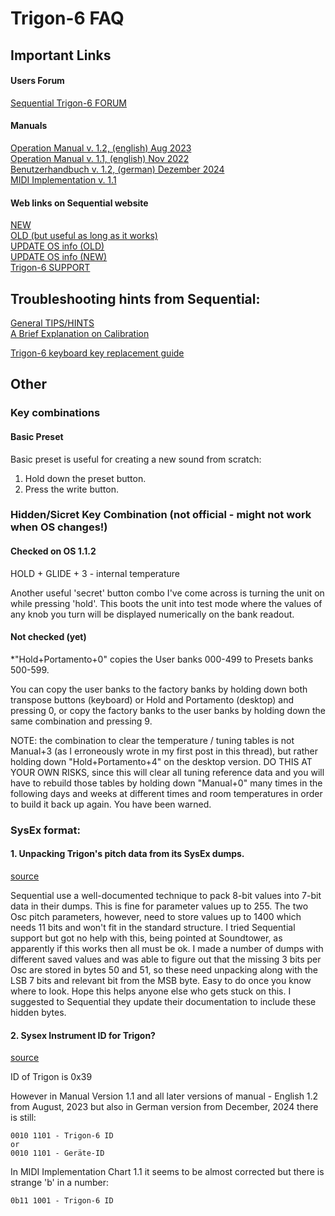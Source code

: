 # Trigon-6 FAQ



## Important Links

#### Users Forum
[Sequential Trigon-6 FORUM](https://forum.sequential.com/index.php/board,50.0.html)

#### Manuals
[Operation Manual v. 1.2, (english) Aug 2023](https://sequential.com/wp-content/uploads/2023/07/Trigon-6-Operation-Manual-1.2.pdf)  
[Operation Manual v. 1.1, (english) Nov 2022](https://sequential.com/wp-content/uploads/2022/12/Trigon-6-Users-Guide-1.1.pdf)  
[Benutzerhandbuch v. 1.2, (german) Dezember 2024](https://sequential.com/wp-content/uploads/2024/12/Trigon-6-Benutzerhandbuch.pdf)  
[MIDI Implementation v. 1.1](https://sequential.com/wp-content/uploads/2022/12/Trigon-6-MIDI-Implementation-1.1.pdf)  

#### Web links on Sequential website
[NEW](https://sequential.com/modern-analog/trigon-6/)  
[OLD (but useful as long as it works)](https://sequential.com/product/trigon-6/)  
[UPDATE OS info (OLD)](https://sequential.com/updating-the-Trigon-6-os/)  
[UPDATE OS info (NEW)](https://sequential.com/support/download/trigon-6-operating-system/)  
[Trigon-6 SUPPORT](https://sequential.com/support/)  


## Troubleshooting hints from Sequential:

[General TIPS/HINTS](https://support.sequential.com/hc/en-gb/articles/9113506579474-Trigon-6-Keyboard-Troubleshooting)  
[A Brief Explanation on Calibration](https://support.sequential.com/hc/en-gb/articles/13687984487186-A-Brief-Explanation-on-Calibration)  

[Trigon-6 keyboard key replacement guide](https://sequential.com/trigon-6-keyboard-key-replacement-guide/)

## Other
### Key combinations

#### Basic Preset
Basic preset is useful for creating a new sound from scratch:

1. Hold down the preset button.
2. Press the write button.


### Hidden/Sicret Key Combination (not official - might not work when OS changes!)

#### Checked on OS 1.1.2
HOLD + GLIDE + 3 - internal temperature

Another useful 'secret' button combo I've come across is turning the unit on while pressing 'hold'. This boots the unit into test mode where the values of any knob you turn will be displayed numerically on the bank readout. 

#### Not checked (yet)
*"Hold+Portamento+0" copies the User banks 000-499 to Presets banks 500-599.   

You can copy the user banks to the factory banks by holding down both transpose buttons (keyboard) or Hold and Portamento (desktop) and pressing 0, or copy the factory banks to the user banks by holding down the same combination and pressing 9.


NOTE: the combination to clear the temperature / tuning tables is not Manual+3 (as I erroneously wrote in my first post in this thread), but rather holding down "Hold+Portamento+4" on the desktop version.
DO THIS AT YOUR OWN RISKS, since this will clear all tuning reference data and you will have to rebuild those tables by holding down "Manual+0" many times in the following days and weeks at different times and room temperatures in order to build it back up again. You have been warned.


### SysEx format:

#### 1. Unpacking Trigon's pitch data from its SysEx dumps.
[source](https://forum.sequential.com/index.php?topic=7017.0)

Sequential use a well-documented technique to pack 8-bit values into 7-bit data in their dumps.  This is fine for parameter values up to 255.  The two Osc pitch parameters, however, need to store values up to 1400 which needs 11 bits and won't fit in the standard structure.  I tried Sequential support but got no help with this, being pointed at Soundtower, as apparently if this works then all must be ok.
I made a number of dumps with different saved values and was able to figure out that the missing 3 bits per Osc are stored in bytes 50 and 51, so these need unpacking along with the LSB 7 bits and relevant bit from the MSB byte.  Easy to do once you know where to look.  Hope this helps anyone else who gets stuck on this.  I suggested to Sequential they update their documentation to include these hidden bytes.


#### 2. Sysex Instrument ID for Trigon? 
[source](https://forum.sequential.com/index.php/topic,6792.0.html)

ID of Trigon is 0x39

However in Manual Version 1.1 and all later versions of manual - English 1.2 from August, 2023 but also in German version from December, 2024 there is still:

```
0010 1101 - Trigon-6 ID
or
0010 1101 - Geräte-ID
```

In MIDI Implementation Chart 1.1 it seems to be almost corrected but there is strange 'b' in a number:

```
0b11 1001 - Trigon-6 ID
```
